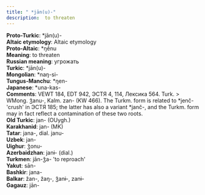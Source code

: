 ```yaml
---
title: " *jān(u)-"
description:  to threaten
---
```


<strong>Proto-Turkic</strong>:  *jān(u)-<br>
<strong>Altaic etymology</strong>:  Altaic etymology<br>
<strong> Proto-Altaic</strong>:  *ŋḗnu<br>
<strong>Meaning</strong>:  to threaten<br>
<strong>Russian meaning</strong>:  угрожать<br>
<strong>Turkic</strong>:  *jān(u)-<br>
<strong>Mongolian</strong>:  *naŋ-si-<br>
<strong>Tungus-Manchu</strong>:  *ŋen-<br>
<strong>Japanese</strong>:  *una-kas-<br>
<strong>Comments</strong>:  VEWT 184, EDT 942, ЭСТЯ 4, 114, Лексика 564. Turk. > WMong. ǯanu-, Kalm. zan- (KW 466). The Turkm. form is related to *jenč- 'crush' in ЭСТЯ 185; the latter has also a variant *janč-, and the Turkm. form may in fact reflect a contamination of these two roots.<br>
<strong>Old Turkic</strong>:  jan- (OUygh.)<br>
<strong>Karakhanid</strong>:  jan- (MK)<br>
<strong>Tatar</strong>:  jana-, dial. janu-<br>
<strong>Uzbek</strong>:  jan-<br>
<strong>Uighur</strong>:  ǯonu-<br>
<strong>Azerbaidzhan</strong>:  janɨ- (dial.)<br>
<strong>Turkmen</strong>:  jān-ǯa- 'to reproach'<br>
<strong>Yakut</strong>:  sān-<br>
<strong>Bashkir</strong>:  jana-<br>
<strong>Balkar</strong>:  žan-, žaŋ-, ǯanɨ-, zanɨ-<br>
<strong>Gagauz</strong>:  jān-<br>


